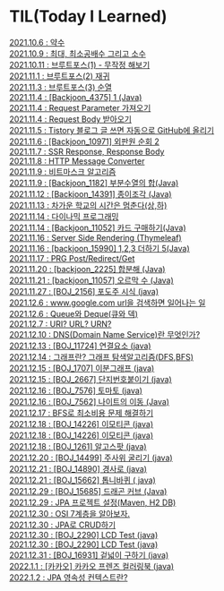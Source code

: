 # TIL(Today I Learned)
[2021.10.6 : 약수](https://cnu-jinseop.tistory.com/38) <br>
[2021.10.9 : 최대, 최소공배수 그리고 소수](https://cnu-jinseop.tistory.com/39) <br>
[2021.10.11 : 브루트포스(1) - 무작정 해보기](https://cnu-jinseop.tistory.com/40) <br>
[2021.11.1 : 브루트포스(2) 재귀](https://cnu-jinseop.tistory.com/41) <br>
[2021.11.3 : 브루트포스(3) 순열](https://cnu-jinseop.tistory.com/42) <br>
[2021.11.4 : [Backjoon_4375] 1 (Java)](https://cnu-jinseop.tistory.com/43) <br>
[2021.11.4 : Request Parameter 가져오기](https://cnu-jinseop.tistory.com/44) <br>
[2021.11.4 : Request Body 받아오기](https://cnu-jinseop.tistory.com/45) <br>
[2021.11.5 : Tistory 블로그 글 쓰면 자동으로 GitHub에 올리기](https://cnu-jinseop.tistory.com/48) <br>
[2021.11.6 : [Backjoon_10971] 외판원 순회 2](https://cnu-jinseop.tistory.com/53) <br>
[2021.11.7 : SSR Response, Response Body](https://cnu-jinseop.tistory.com/54) <br>
[2021.11.8 : HTTP Message Converter](https://cnu-jinseop.tistory.com/55) <br>
[2021.11.9 : 비트마스크 알고리즘](https://cnu-jinseop.tistory.com/56) <br>
[2021.11.9 : [Backjoon_1182] 부분수열의 합(Java)](https://cnu-jinseop.tistory.com/57) <br>
[2021.11.12 : [Backjoon_14391] 종이조각 (Java)](https://cnu-jinseop.tistory.com/58) <br>
[2021.11.13 : 차가운 학교의 시간은 멈춘다(상,하)](https://cnu-jinseop.tistory.com/61) <br>
[2021.11.14 : 다이나믹 프로그래밍](https://cnu-jinseop.tistory.com/62) <br>
[2021.11.14 : [Backjoon_11052] 카드 구매하기(Java)](https://cnu-jinseop.tistory.com/63) <br>
[2021.11.16 : Server Side Rendering (Thymeleaf)](https://cnu-jinseop.tistory.com/64) <br>
[2021.11.16 : [backjoon_15990] 1,2,3 더하기 5(Java)](https://cnu-jinseop.tistory.com/65) <br>
[2021.11.17 : PRG Post/Redirect/Get](https://cnu-jinseop.tistory.com/66) <br>
[2021.11.20 : [backjoon_2225] 합분해 (Java)](https://cnu-jinseop.tistory.com/67) <br>
[2021.11.21 : [backjoon_11057] 오르막 수 (Java)](https://cnu-jinseop.tistory.com/68) <br>
[2021.11.27 : [BOJ_2156] 포도주 시식 (java)](https://cnu-jinseop.tistory.com/69) <br>
[2021.12.6 : www.google.com url을 검색하면 일어나는 일](https://cnu-jinseop.tistory.com/70) <br>
[2021.12.6 : Queue와 Deque(큐와 덱)](https://cnu-jinseop.tistory.com/71) <br>
[2021.12.7 : URI? URL? URN?](https://cnu-jinseop.tistory.com/72) <br>
[2021.12.10 : DNS(Domain Name Service)란 무엇인가?](https://cnu-jinseop.tistory.com/77) <br>
[2021.12.13 : [BOJ_11724] 연결요소 (java)](https://cnu-jinseop.tistory.com/78) <br>
[2021.12.14 : 그래프란? 그래프 탐색알고리즘(DFS,BFS)](https://cnu-jinseop.tistory.com/79) <br>
[2021.12.15 : [BOJ_1707] 이분그래프 (java)](https://cnu-jinseop.tistory.com/80) <br>
[2021.12.15 : [BOJ_2667] 단지번호붙이기 (java)](https://cnu-jinseop.tistory.com/81) <br>
[2021.12.16 : [BOJ_7576] 토마토 (java)](https://cnu-jinseop.tistory.com/82) <br>
[2021.12.16 : [BOJ_7562] 나이트의 이동 (Java)](https://cnu-jinseop.tistory.com/83) <br>
[2021.12.17 : BFS로 최소비용 문제 해결하기](https://cnu-jinseop.tistory.com/84) <br>
[2021.12.18 : [BOJ_14226] 이모티콘 (java)](https://cnu-jinseop.tistory.com/85) <br>
[2021.12.18 : [BOJ_14226] 이모티콘 (java)](https://cnu-jinseop.tistory.com/86) <br>
[2021.12.18 : [BOJ_1261] 알고스팟 (java)](https://cnu-jinseop.tistory.com/87) <br>
[2021.12.20 : [BOJ_14499] 주사위 굴리기 (java)](https://cnu-jinseop.tistory.com/88) <br>
[2021.12.21 : [BOJ_14890] 경사로 (java)](https://cnu-jinseop.tistory.com/89) <br>
[2021.12.21 : [BOJ_15662] 톱니바퀴 ( java)](https://cnu-jinseop.tistory.com/90) <br>
[2021.12.29 : [BOJ_15685] 드래곤 커브 (Java)](https://cnu-jinseop.tistory.com/92) <br>
[2021.12.29 : JPA 프로젝트 설정(Maven, H2 DB)](https://cnu-jinseop.tistory.com/94) <br>
[2021.12.30 : OSI 7계층을 알아보자.](https://cnu-jinseop.tistory.com/95) <br>
[2021.12.30 : JPA로 CRUD하기](https://cnu-jinseop.tistory.com/96) <br>
[2021.12.30 : [BOJ_2290] LCD Test (java)](https://cnu-jinseop.tistory.com/97) <br>
[2021.12.30 : [BOJ_2290] LCD Test (java)](https://cnu-jinseop.tistory.com/98) <br>
[2021.12.31 : [BOJ_16931] 겉넓이 구하기 (java)](https://cnu-jinseop.tistory.com/99) <br>
[2022.1.1 : [카카오] 카카오 프렌즈 컬러링북 (java)](https://cnu-jinseop.tistory.com/100) <br>
[2022.1.2 : JPA 영속성 컨텍스트란?](https://cnu-jinseop.tistory.com/101) <br>
